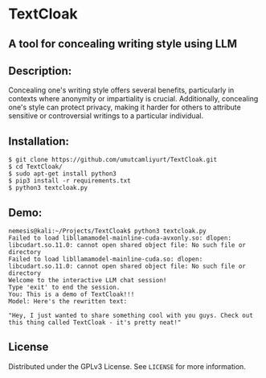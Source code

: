 # TextCloak
## A tool for concealing writing style using LLM
<!-- DESCRIPTION -->
## Description:

Concealing one's writing style offers several benefits, particularly in contexts where anonymity or impartiality is crucial. Additionally, concealing one's style can protect privacy, making it harder for others to attribute sensitive or controversial writings to a particular individual.

<!-- INSTALLATION -->
## Installation:

    $ git clone https://github.com/umutcamliyurt/TextCloak.git
    $ cd TextCloak/
    $ sudo apt-get install python3
    $ pip3 install -r requirements.txt
    $ python3 textcloak.py

<!-- DEMO -->
## Demo:
```
nemesis@kali:~/Projects/TextCloak$ python3 textcloak.py 
Failed to load libllamamodel-mainline-cuda-avxonly.so: dlopen: libcudart.so.11.0: cannot open shared object file: No such file or directory
Failed to load libllamamodel-mainline-cuda.so: dlopen: libcudart.so.11.0: cannot open shared object file: No such file or directory
Welcome to the interactive LLM chat session!
Type 'exit' to end the session.
You: This is a demo of TextCloak!!!
Model: Here's the rewritten text:

"Hey, I just wanted to share something cool with you guys. Check out this thing called TextCloak - it's pretty neat!"
```

<!-- LICENSE -->
## License

Distributed under the GPLv3 License. See `LICENSE` for more information.
